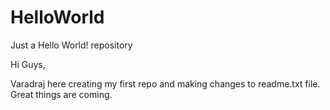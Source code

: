 # HelloWorld
Just a Hello World! repository

Hi Guys,

Varadraj here creating my first repo and making changes to readme.txt file. Great things are coming.
